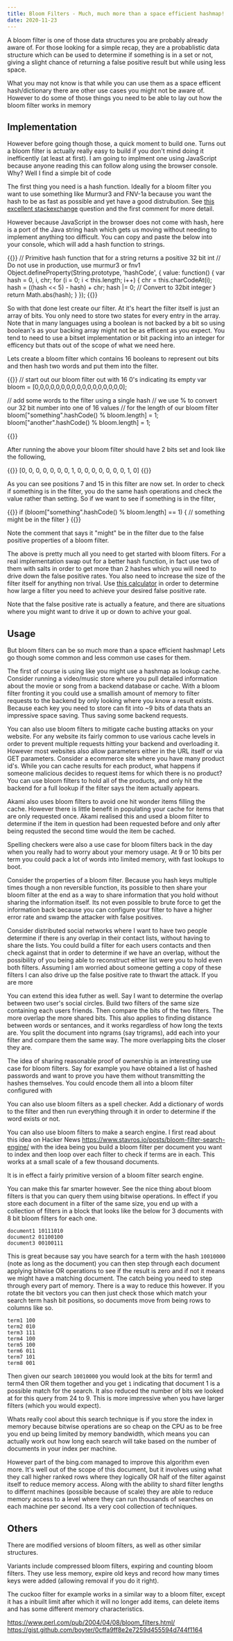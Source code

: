 ```yaml
---
title: Bloom Filters - Much, much more than a space efficient hashmap!
date: 2020-11-23
---
```


A bloom filter is one of those data structures you are probably already aware of. For those looking for a simple recap, they are a probablistic data structure which can be used to determine if something is in a set or not, giving a slight chance of returning a false positive result but while using less space.

What you may not know is that while you can use them as a space efficent hash/dictionary there are other use cases you might not be aware of. However to do some of those things you need to be able to lay out how the bloom filter works in memory

## Implementation

However before going though those, a quick moment to build one. Turns out a bloom filter is actually really easy to build if you don't mind doing it inefficently (at least at first). I am going to implment one using JavaScript because anyone reading this can follow along using the browser console. Why? Well I find a simple bit of code 

The first thing you need is a hash function. Ideally for a bloom filter you want to use something like Murmur3 and FNV-1a because you want the hash to be as fast as possible and yet have a good distrubution. See [this excellent stackexchange](https://softwareengineering.stackexchange.com/questions/49550/which-hashing-algorithm-is-best-for-uniqueness-and-speed) question and the first comment for more detail.

However because JavaScript in the browser does not come with hash, here is a port of the Java string hash which gets us moving without needing to implement anything too difficult. You can copy and paste the below into your console, which will add a hash function to strings.

{{<highlight javascript>}}
// Primitive hash function that for a string returns a positive 32 bit int
// Do not use in production, use murmur3 or fnv1
Object.defineProperty(String.prototype, 'hashCode', {
  value: function() {
    var hash = 0, i, chr;
    for (i = 0; i < this.length; i++) {
      chr   = this.charCodeAt(i);
      hash  = ((hash << 5) - hash) + chr;
      hash |= 0; // Convert to 32bit integer
    }
    return Math.abs(hash);
  }
});
{{</highlight>}}

So with that done lest create our filter. At it's heart the filter itself is just an array of bits. You only need to store two states for every entry in the array. Note that in many languages using a boolean is not backed by a bit so using boolean's as your backing array might not be as efficent as you expect. You tend to need to use a bitset implementation or bit packing into an integer for efficency but thats out of the scope of what we need here.

Lets create a bloom filter which contains 16 booleans to represent out bits and then hash two words and put them into the filter.

{{<highlight javascript>}}
// start out our bloom filter out with 16 0's indicating its empty
var bloom = [0,0,0,0,0,0,0,0,0,0,0,0,0,0,0,0,0];

// add some words to the filter using a single hash
// we use % to convert our 32 bit number into one of 16 values
// for the length of our bloom filter
bloom["something".hashCode() % bloom.length] = 1;
bloom["another".hashCode() % bloom.length] = 1;

{{</highlight>}}

After running the above your bloom filter should have 2 bits set and look like the following,

{{<highlight javascript>}}
[0, 0, 0, 0, 0, 0, 0, 1, 0, 0, 0, 0, 0, 0, 0, 1, 0]
{{</highlight>}}

As you can see positions 7 and 15 in this filter are now set. In order to check if something is in the filter, you do the same hash operations and check the value rather than setting. So if we want to see if something is in the filter,

{{<highlight javascript>}}
if (bloom["something".hashCode() % bloom.length] == 1) {
	// something might be in the filter
}
{{</highlight>}}

Note the comment that says it "might" be in the filter due to the false positive properties of a bloom filter.

The above is pretty much all you need to get started with bloom filters. For a real implementation swap out for a better hash function, in fact use two of them with salts in order to get more than 2 hashes which you will need to drive down the false positive rates. You also need to increase the size of the filter itself for anything non trival. Use [this calculator](https://hur.st/bloomfilter/) in order to determine how large a filter you need to achieve your desired false positive rate.

Note that the false positive rate is actually a feature, and there are situations where you might want to drive it up or down to achive your goal.

## Usage

But bloom filters can be so much more than a space efficient hashmap! Lets go though some common and less common use cases for them.

The first of course is using like you might use a hashmap as lookup cache. Consider running a video/music store where you pull detailed information about the movie or song from a backend database or cache. With a bloom filter fronting it you could use a smallish amount of memory to filter requests to the backend by only looking where you know a result exists. Because each key you need to store can fit into ~9 bits of data thats an impressive space saving. Thus saving some backend requests.

You can also use bloom filters to mitigate cache busting attacks on your website. For any website its fairly common to use various cache levels in order to prevent multiple requests hitting your backend and overloading it. However most websites also allow parameters either in the URL itself or via GET parameters. Consider a ecommerce site where you have many product id's. While you can cache results for each product, what happens if someone malicious decides to request items for which there is no product? You can use bloom filters to hold all of the products, and only hit the backend for a full lookup if the filter says the item actually appears.

Akami also uses bloom filters to avoid one hit wonder items filling the cache. However there is little benefit in populating your cache for items that are only requested once. Akami realised this and used a bloom filter to determine if the item in question had been requested before and only after being requsted the second time would the item be cached.

Spelling checkers were also a use case for bloom filters back in the day when you really had to worry about your memory usage. At 9 or 10 bits per term you could pack a lot of words into limited memory, with fast lookups to boot.

Consider the properties of a bloom filter. Because you hash keys multiple times though a non reversible function, its possible to then share your bloom filter at the end as a way to share information that you hold without sharing the information itself. Its not even possible to brute force to get the information back because you can configure your filter to have a higher error rate and swamp the attacker with false positives.

Consider distributed social networks where I want to have two people determine if there is any overlap in their contact lists, without having to share the lists. You could build a filter for each users contacts and then check against that in order to determine if we have an overlap, without the possibility of you being able to reconstruct either list were you to hold even both filters. Assuming I am worried about someone getting a copy of these filters I can also drive up the false positive rate to thwart the attack. If you are more 

You can extend this idea futher as well. Say I want to determine the overlap between two user's social circles. Build two filters of the same size containing each users friends. Then compare the bits of the two filters. The more overlap the more shared bits. This also applies to finding distance between words or sentances, and it works regardless of how long the texts are. You split the document into ngrams (say trigrams), add each into your filter and compare them the same way. The more overlapping bits the closer they are.

The idea of sharing reasonable proof of ownership is an interesting use case for bloom filters. Say for example you have obtained a list of hashed passwords and want to prove you have them without transmitting the hashes themselves. You could encode them all into a bloom filter configured with 

You can also use bloom filters as a spell checker. Add a dictionary of words to the filter and then run everything through it in order to determine if the word exists or not.

You can also use bloom filters to make a search engine. I first read about this idea on Hacker News https://www.stavros.io/posts/bloom-filter-search-engine/ with the idea being you build a bloom filter per document you want to index and then loop over each filter to check if terms are in each. This works at a small scale of a few thousand documents.

It is in effect a fairly primitive version of a bloom filter search engine. 

You can make this far smarter however. See the nice thing about bloom filters is that you can query them using bitwise operations. In effect if you store each document in a filter of the same size, you end up with a collection of filters in a block that looks like the below for 3 documents with 8 bit bloom filters for each one.

```
document1 10111010
document2 01100100
document3 00100111
```

This is great because say you have search for a term with the hash `10010000` (note as long as the document) you can then step through each document applying bitwise OR operations to see if the result is zero and if not it means we might have a matching document. The catch being you need to step through every part of memory. There is a way to reduce this however. If you rotate the bit vectors you can then just check those which match your search term hash bit positions, so documents move from being rows to columns like so.

```
term1 100
term2 010
term3 111
term4 100
term5 100
term6 011
term7 101
term8 001
```

Then given our search `10010000` you would look at the bits for term1 and term4 then OR them together and you get `1` indicating that document 1 is a possible match for the search. It also reduced the number of bits we looked at for this query from 24 to 9. This is more impressive when you have larger filters (which you would expect). 

Whats really cool about this search technique is if you store the index in memory because bitwise operations are so cheap on the CPU as to be free you end up being limited by memory bandwidth, which means you can actually work out how long each search will take based on the number of documents in your index per machine.

However part of the bing.com managed to improve this algorithm even more. It's well out of the scope of this document, but it involves using what they call higher ranked rows where they logically OR half of the filter against itself to reduce memory access. Along with the ability to shard filter lengths to differnt machines (possible because of scale) they are able to reduce memory access to a level where they can run thousands of searches on each machine per second. Its a very cool collection of techniques.


## Others

There are modified versions of bloom filters, as well as other similar structures. 

Variants include compressed bloom filters, expiring and counting bloom filters. They use less memory, expire old keys and record how many times keys were added (allowing removal if you do it right).

The cuckoo filter for example works in a similar way to a bloom filter, except it has a inbuilt limit after which it will no longer add items, can delete items and has some different memory characteristics.


https://www.perl.com/pub/2004/04/08/bloom_filters.html/
https://gist.github.com/boyter/0cffa9ff8e2e7259d455594d744f1164
